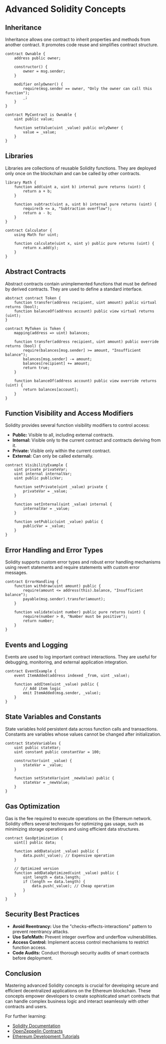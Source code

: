 # Advanced Solidity Concepts

## Inheritance

Inheritance allows one contract to inherit properties and methods from another contract. It promotes code reuse and simplifies contract structure.

```solidity
contract Ownable {
    address public owner;

    constructor() {
        owner = msg.sender;
    }

    modifier onlyOwner() {
        require(msg.sender == owner, "Only the owner can call this function");
        _;
    }
}

contract MyContract is Ownable {
    uint public value;

    function setValue(uint _value) public onlyOwner {
        value = _value;
    }
}
```

## Libraries

Libraries are collections of reusable Solidity functions. They are deployed only once on the blockchain and can be called by other contracts.

```solidity
library Math {
    function add(uint a, uint b) internal pure returns (uint) {
        return a + b;
    }

    function subtract(uint a, uint b) internal pure returns (uint) {
        require(b <= a, "Subtraction overflow");
        return a - b;
    }
}

contract Calculator {
    using Math for uint;

    function calculate(uint x, uint y) public pure returns (uint) {
        return x.add(y);
    }
}
```

## Abstract Contracts

Abstract contracts contain unimplemented functions that must be defined by derived contracts. They are used to define a standard interface.

```solidity
abstract contract Token {
    function transfer(address recipient, uint amount) public virtual returns (bool);
    function balanceOf(address account) public view virtual returns (uint);
}

contract MyToken is Token {
    mapping(address => uint) balances;

    function transfer(address recipient, uint amount) public override returns (bool) {
        require(balances[msg.sender] >= amount, "Insufficient balance");
        balances[msg.sender] -= amount;
        balances[recipient] += amount;
        return true;
    }

    function balanceOf(address account) public view override returns (uint) {
        return balances[account];
    }
}
```

## Function Visibility and Access Modifiers

Solidity provides several function visibility modifiers to control access:

- **Public:** Visible to all, including external contracts.
- **Internal:** Visible only to the current contract and contracts deriving from it.
- **Private:** Visible only within the current contract.
- **External:** Can only be called externally.

```solidity
contract VisibilityExample {
    uint private privateVar;
    uint internal internalVar;
    uint public publicVar;

    function setPrivate(uint _value) private {
        privateVar = _value;
    }

    function setInternal(uint _value) internal {
        internalVar = _value;
    }

    function setPublic(uint _value) public {
        publicVar = _value;
    }
}
```

## Error Handling and Error Types

Solidity supports custom error types and robust error handling mechanisms using revert statements and require statements with custom error messages.

```solidity
contract ErrorHandling {
    function withdraw(uint amount) public {
        require(amount <= address(this).balance, "Insufficient balance");
        payable(msg.sender).transfer(amount);
    }

    function validate(uint number) public pure returns (uint) {
        require(number > 0, "Number must be positive");
        return number;
    }
}
```

## Events and Logging

Events are used to log important contract interactions. They are useful for debugging, monitoring, and external application integration.

```solidity
contract EventExample {
    event ItemAdded(address indexed _from, uint _value);

    function addItem(uint _value) public {
        // Add item logic
        emit ItemAdded(msg.sender, _value);
    }
}
```

## State Variables and Constants

State variables hold persistent data across function calls and transactions. Constants are variables whose values cannot be changed after initialization.

```solidity
contract StateVariables {
    uint public stateVar;
    uint constant public constantVar = 100;

    constructor(uint _value) {
        stateVar = _value;
    }

    function setStateVar(uint _newValue) public {
        stateVar = _newValue;
    }
}
```

## Gas Optimization

Gas is the fee required to execute operations on the Ethereum network. Solidity offers several techniques for optimizing gas usage, such as minimizing storage operations and using efficient data structures.

```solidity
contract GasOptimization {
    uint[] public data;

    function addData(uint _value) public {
        data.push(_value); // Expensive operation
    }

    // Optimized version
    function addDataOptimized(uint _value) public {
        uint length = data.length;
        if (length == data.length) {
            data.push(_value); // Cheap operation
        }
    }
}
```

## Security Best Practices

- **Avoid Reentrancy:** Use the "checks-effects-interactions" pattern to prevent reentrancy attacks.
- **Use SafeMath:** Prevent integer overflow and underflow vulnerabilities.
- **Access Control:** Implement access control mechanisms to restrict function access.
- **Code Audits:** Conduct thorough security audits of smart contracts before deployment.

## Conclusion

Mastering advanced Solidity concepts is crucial for developing secure and efficient decentralized applications on the Ethereum blockchain. These concepts empower developers to create sophisticated smart contracts that can handle complex business logic and interact seamlessly with other contracts and users.

For further learning:

- [Solidity Documentation](https://docs.soliditylang.org/)
- [OpenZeppelin Contracts](https://docs.openzeppelin.com/contracts/)
- [Ethereum Development Tutorials](https://ethereum.org/en/developers/tutorials/)
